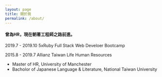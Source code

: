 ```yaml
---
layout: page
title: 關於我
permalink: /about/
---
```


#### 曾為HR，現在朝著工程師之路前進。

2019.7 - 2019.10    5xRuby Full Stack Web Develoer Bootcamp

2015.8 - 2019.7      Allianz Taiwan Life Human Resources

- Master of HR, University of Manchester
- Bacholor of Japanese Language & Literature, National Taiwan University
